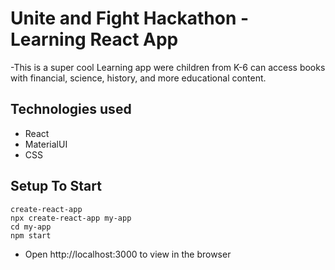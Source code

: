 # Unite and Fight Hackathon - Learning React App

-This is a super cool Learning app were children from K-6 can access books with financial, science, history, and more educational content.

## Technologies used
- React
- MaterialUI 
- CSS

## Setup To Start
```
create-react-app
npx create-react-app my-app
cd my-app
npm start
```
- Open http://localhost:3000 to view in the browser
